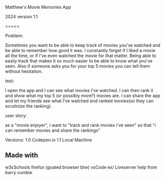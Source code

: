 Matthew's Movie Memories App

 2024 version 1.1

=====

Problem:

Sometimes you want to be able to keep track of movies you've watched and be able to remember how good it was. I constantly forget if I liked a movie all the time, or if I've even watched the movie for that matter. Being able to easily track that makes it so much easier to be able to know what you've seen. Also if someone asks you for your top 5 movies you can tell them without hesitation. 

test:

I open the app and I can see what movies I've watched. I can then rank it and show what my top 5 (or possibly more?) movies are. I can share the app and let my friends see what I've watched and ranked movies(so they can scrutinize the ranking).

user story:

as a "movie enjoyer",
i want to "track and rank movies i've seen"
so that "i can remember movies and share the rankings"

Versions:
1.0 Codepen.io
1.1 Local Machine

## Made with
w3cSchools
firefox (goated browser btw)
vsCode
ex/ Liveserver
help from barry cumbie